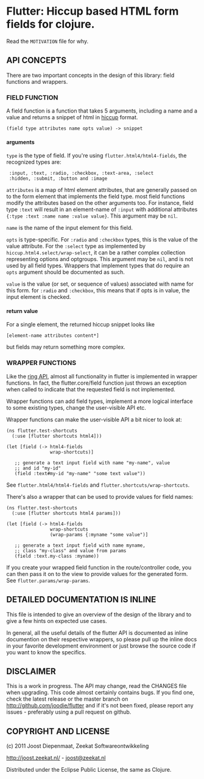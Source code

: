 # Flutter: Hiccup based HTML form fields for clojure.

Read the `MOTIVATION` file for why.

## API CONCEPTS

There are two important concepts in the design of this library:
field functions and wrappers.

### FIELD FUNCTION

A field function is a function that takes 5 arguments, including a
name and a value and returns a snippet of html in [hiccup](https://github.com/weavejester/hiccup) format.

    (field type attributes name opts value) -> snippet

#### arguments

`type` is the type of field. If you're using
`flutter.html4/html4-fields`, the recognized types are:

     :input, :text, :radio, :checkbox, :text-area, :select
     :hidden, :submit, :button and :image 

`attributes` is a map of html element attributes, that are generally
passed on to the form element that implements the field type. most
field functions modify the attributes based on the other arguments
too. For instance, field type `:text` will result in an element-name
of `:input` with additional attributes
`{:type :text :name name :value value}`. This argument may be `nil`.

`name` is the name of the input element for this field.

`opts` is type-specific. For `:radio` and `:checkbox` types, this is
the value of the value attribute. For the `:select` type as
implemented by `hiccup.html4.select/wrap-select`, it can be a rather
complex collection representing options and optgroups. This argument
may be `nil`, and is not used by all field types. Wrappers that
implement types that do require an `opts` argument should be
documented as such.

`value` is the value (or set, or sequence of values) associated with
name for this form. for `:radio` and `:checkbox`, this means that if opts
is in value, the input element is checked.

#### return value
  
For a single element, the returned hiccup snippet looks like

    [element-name attributes content*]

but fields may return something more complex.

### WRAPPER FUNCTIONS

Like the [ring API](https://github.com/mmcgrana/ring/blob/master/SPEC), almost all functionality in flutter is implemented
in wrapper functions. In fact, the flutter.core/field function just
throws an exception when called to indicate that the requested field
is not implemented.

Wrapper functions can add field types, implement a more logical
interface to some existing types, change the user-visible API etc.

Wrapper functions can make the user-visible API a bit nicer to
look at:

    (ns flutter.test-shortcuts
      (:use [flutter shortcuts html4]))

    (let [field (-> html4-fields
                    wrap-shortcuts)]

       ;; generate a text input field with name "my-name", value
       ;; and id "my-id"
       (field :text#my-id "my-name" "some text value"))

See `flutter.html4/html4-fields` and `flutter.shortcuts/wrap-shortcuts`.

There's also a wrapper that can be used to provide values for field
names:

    (ns flutter.test-shortcuts
      (:use [flutter shortcuts html4 params]))

    (let [field (-> html4-fields
                    wrap-shortcuts
                    (wrap-params {:myname "some value")]

       ;; generate a text input field with name myname,
       ;; class "my-class" and value from params
       (field :text.my-class :myname))

If you create your wrapped field function in the route/controller code,
you can then pass it on to the view to provide values for the generated
form. See `flutter.params/wrap-params`.

## DETAILED DOCUMENTATION IS INLINE

This file is intended to give an overview of the design of the library
and to give a few hints on expected use cases.

In general, all the useful details of the flutter API is documented as
inline documention on their respective wrappers, so please pull up the
inline docs in your favorite development environment or just browse
the source code if you want to know the specifics.

## DISCLAIMER

This is a work in progress. The API may change, read the CHANGES file
when upgrading. This code almost certainly contains bugs. If you find
one, check the latest release or the master branch on 
http://github.com/joodie/flutter and if it's not been fixed, please
report any issues - preferably using a pull request on github.

## COPYRIGHT AND LICENSE

(c) 2011 Joost Diepenmaat, Zeekat Softwareontwikkeling

http://joost.zeekat.nl/  - joost@zeekat.nl

Distributed under the Eclipse Public License, the same as Clojure.


